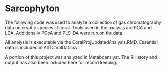 # Sarcophyton
The following code was used to analyze a collection of gas chromatography data on cryptic species of coral.  Tools used in the analysis are PCA and LDA.  Additionally PCoA and PLS-DA were run on the data.

All analysis is executable via the CoralProjUpdatedAnalysis.RMD.  Essential data is included in AllTCoralDat.csv.  

A portion of this project was analyzed in Metaboanalyst.  The RHistory and output has also been included here for record keeping.
